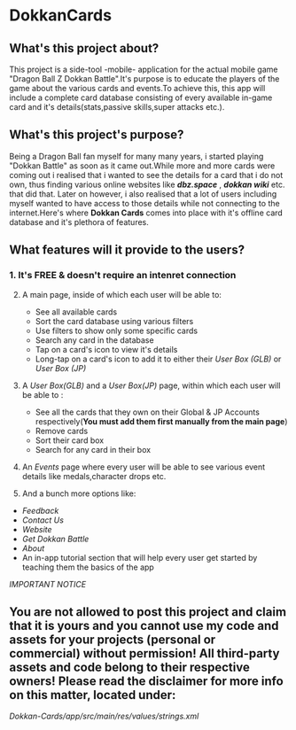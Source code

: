 # DokkanCards

## What's this project about?

This project is a side-tool -mobile- application for the actual mobile game "Dragon Ball Z Dokkan Battle".It's purpose is to educate the players of the game about the various cards and events.To achieve this, this app will include a complete card database consisting of every available in-game card and it's details(stats,passive skills,super attacks etc.).

## What's this project's purpose?

Being a Dragon Ball fan myself for many many years, i started playing "Dokkan Battle" as soon as it came out.While more and more cards were coming out i realised that i wanted to see the details for a card that i do not own, thus finding various online websites like ***dbz.space*** , ***dokkan wiki*** etc. that did that. Later on however, i also realised that a lot of users including myself wanted to have access to those details while not connecting to the internet.Here's where **Dokkan Cards** comes into place with it's offline card database and it's plethora of features.


## What features will it provide to the users?

### 1. It's FREE & doesn't require an intenret connection

2. A main page, inside of which each user will be able to:
   * See all available cards 
   - Sort the card database using various filters
   - Use filters to show only some specific cards
   - Search any card in the database
   - Tap on a card's icon to view it's details
   - Long-tap on a card's icon to add it to either their *User Box (GLB)* or *User Box (JP)*
   
3. A *User Box(GLB)* and a *User Box(JP)* page, within which each user will be able to :

   - See all the cards that they own on their Global & JP Accounts respectively(**You must add them first manually from the main page**)
   - Remove cards
   - Sort their card box
   - Search for any card in their box
   
4. An *Events* page where every user will be able to see various event details like medals,character drops etc.

5. And a bunch more options like:

  - *Feedback*
  - *Contact Us*
  - *Website*
  - *Get Dokkan Battle*
  - *About*
  - An in-app tutorial section that will help every user get started by teaching them the basics of the app
  
  *IMPORTANT NOTICE*
  
  ## You are not allowed to post this project and claim that it is yours and you cannot use my code and assets for your projects (personal or commercial) without permission! All third-party assets and code belong to their respective owners! Please read the disclaimer for more info on this matter, located under: 

*Dokkan-Cards/app/src/main/res/values/strings.xml*
